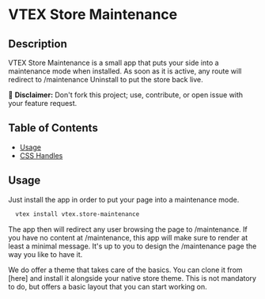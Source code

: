 # VTEX Store Maintenance
## Description

VTEX Store Maintenance is a small app that puts your side into a maintenance mode when installed.
As soon as it is active, any route will redirect to /maintenance
Uninstall to put the store back live.

:loudspeaker: **Disclaimer:** Don't fork this project; use, contribute, or open issue with your feature request.

## Table of Contents

- [Usage](#usage)
- [CSS Handles](#css-handles)


## Usage

Just install the app in order to put your page into a maintenance mode.

```bash
  vtex install vtex.store-maintenance
```
The app then will redirect any user browsing the page to /maintenance.
If you have no content at /maintenance, this app will make sure to render at least a minimal message.
It's up to you to design the /maintenance page the way you like to have it.

We do offer a theme that takes care of the basics. You can clone it from [here] and install it alongside your native store theme. This is not mandatory to do, but offers a basic layout that you can start working on.
